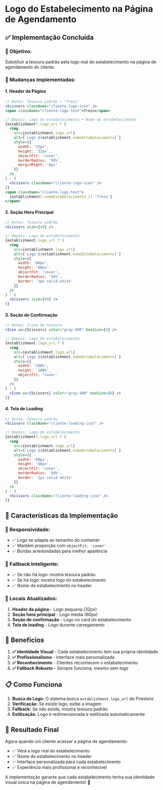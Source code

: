 # Logo do Estabelecimento na Página de Agendamento

## ✅ Implementação Concluída

### **🎯 Objetivo:**
Substituir a tesoura padrão pela logo real do estabelecimento na página de agendamento do cliente.

### **🔄 Mudanças Implementadas:**

#### 1. **Header da Página**
```jsx
// Antes: Tesoura padrão + "Trezu"
<Scissors className="cliente-logo-icon" />
<span className="cliente-logo-text">Trezu</span>

// Depois: Logo do estabelecimento + Nome do estabelecimento
{establishment?.logo_url ? (
  <img 
    src={establishment.logo_url} 
    alt={`Logo ${establishment.nomeEstabelecimento}`}
    style={{
      width: '32px',
      height: '32px',
      objectFit: 'cover',
      borderRadius: '50%',
      marginRight: '8px'
    }}
  />
) : (
  <Scissors className="cliente-logo-icon" />
)}
<span className="cliente-logo-text">
  {establishment?.nomeEstabelecimento || 'Trezu'}
</span>
```

#### 2. **Seção Hero Principal**
```jsx
// Antes: Tesoura padrão
<Scissors size={40} />

// Depois: Logo do estabelecimento
{establishment.logo_url ? (
  <img 
    src={establishment.logo_url} 
    alt={`Logo ${establishment.nomeEstabelecimento}`}
    style={{
      width: '60px',
      height: '60px',
      objectFit: 'cover',
      borderRadius: '50%',
      border: '2px solid white'
    }}
  />
) : (
  <Scissors size={40} />
)}
```

#### 3. **Seção de Confirmação**
```jsx
// Antes: Ícone de tesoura
<Icon as={Scissors} color="gray.500" boxSize={6} />

// Depois: Logo do estabelecimento
{establishment.logo_url ? (
  <img 
    src={establishment.logo_url} 
    alt={`Logo ${establishment.nomeEstabelecimento}`}
    style={{
      width: '100%',
      height: '100%',
      objectFit: 'cover'
    }}
  />
) : (
  <Icon as={Scissors} color="gray.500" boxSize={6} />
)}
```

#### 4. **Tela de Loading**
```jsx
// Antes: Tesoura padrão
<Scissors className="cliente-loading-icon" />

// Depois: Logo do estabelecimento
{establishment?.logo_url ? (
  <img 
    src={establishment.logo_url} 
    alt={`Logo ${establishment.nomeEstabelecimento}`}
    style={{
      width: '60px',
      height: '60px',
      objectFit: 'cover',
      borderRadius: '50%',
      border: '2px solid white'
    }}
  />
) : (
  <Scissors className="cliente-loading-icon" />
)}
```

## 🎨 Características da Implementação

### **📱 Responsividade:**
- ✅ Logo se adapta ao tamanho do container
- ✅ Mantém proporção com `objectFit: 'cover'`
- ✅ Bordas arredondadas para melhor aparência

### **🔄 Fallback Inteligente:**
- ✅ Se não há logo: mostra tesoura padrão
- ✅ Se há logo: mostra logo do estabelecimento
- ✅ Nome do estabelecimento no header

### **🎯 Locais Atualizados:**

1. **Header da página** - Logo pequena (32px)
2. **Seção hero principal** - Logo média (60px)
3. **Seção de confirmação** - Logo no card do estabelecimento
4. **Tela de loading** - Logo durante carregamento

## 🚀 Benefícios

1. **✅ Identidade Visual** - Cada estabelecimento tem sua própria identidade
2. **✅ Profissionalismo** - Interface mais personalizada
3. **✅ Reconhecimento** - Clientes reconhecem o estabelecimento
4. **✅ Fallback Robusto** - Sempre funciona, mesmo sem logo

## 📋 Como Funciona

1. **Busca da Logo:** O sistema busca `establishment.logo_url` do Firestore
2. **Verificação:** Se existe logo, exibe a imagem
3. **Fallback:** Se não existe, mostra tesoura padrão
4. **Estilização:** Logo é redimensionada e estilizada automaticamente

## 🎯 Resultado Final

Agora quando um cliente acessar a página de agendamento:
- ✅ Verá a logo real do estabelecimento
- ✅ Nome do estabelecimento no header
- ✅ Interface personalizada para cada estabelecimento
- ✅ Experiência mais profissional e reconhecível

A implementação garante que cada estabelecimento tenha sua identidade visual única na página de agendamento! 🎉 